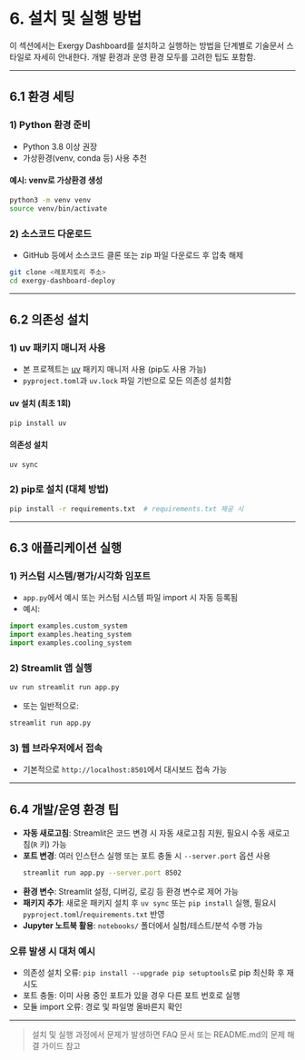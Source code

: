 # 6. 설치 및 실행 방법

이 섹션에서는 Exergy Dashboard를 설치하고 실행하는 방법을 단계별로 기술문서 스타일로 자세히 안내한다. 개발 환경과 운영 환경 모두를 고려한 팁도 포함함.

---

## 6.1 환경 세팅

### 1) Python 환경 준비
- Python 3.8 이상 권장
- 가상환경(venv, conda 등) 사용 추천

#### 예시: venv로 가상환경 생성
```bash
python3 -m venv venv
source venv/bin/activate
```

### 2) 소스코드 다운로드
- GitHub 등에서 소스코드 클론 또는 zip 파일 다운로드 후 압축 해제

```bash
git clone <레포지토리 주소>
cd exergy-dashboard-deploy
```

---

## 6.2 의존성 설치

### 1) uv 패키지 매니저 사용
- 본 프로젝트는 [uv](https://github.com/astral-sh/uv) 패키지 매니저 사용 (pip도 사용 가능)
- `pyproject.toml`과 `uv.lock` 파일 기반으로 모든 의존성 설치함

#### uv 설치 (최초 1회)
```bash
pip install uv
```

#### 의존성 설치
```bash
uv sync
```

### 2) pip로 설치 (대체 방법)
```bash
pip install -r requirements.txt  # requirements.txt 제공 시
```

---

## 6.3 애플리케이션 실행

### 1) 커스텀 시스템/평가/시각화 임포트
- `app.py`에서 예시 또는 커스텀 시스템 파일 import 시 자동 등록됨
- 예시:
```python
import examples.custom_system
import examples.heating_system
import examples.cooling_system
```

### 2) Streamlit 앱 실행
```bash
uv run streamlit run app.py
```
- 또는 일반적으로:
```bash
streamlit run app.py
```

### 3) 웹 브라우저에서 접속
- 기본적으로 `http://localhost:8501`에서 대시보드 접속 가능

---

## 6.4 개발/운영 환경 팁

- **자동 새로고침**: Streamlit은 코드 변경 시 자동 새로고침 지원, 필요시 수동 새로고침(`R` 키) 가능
- **포트 변경**: 여러 인스턴스 실행 또는 포트 충돌 시 `--server.port` 옵션 사용
  ```bash
  streamlit run app.py --server.port 8502
  ```
- **환경 변수**: Streamlit 설정, 디버깅, 로깅 등 환경 변수로 제어 가능
- **패키지 추가**: 새로운 패키지 설치 후 `uv sync` 또는 `pip install` 실행, 필요시 `pyproject.toml`/`requirements.txt` 반영
- **Jupyter 노트북 활용**: `notebooks/` 폴더에서 실험/테스트/분석 수행 가능

### 오류 발생 시 대처 예시
- 의존성 설치 오류: `pip install --upgrade pip setuptools`로 pip 최신화 후 재시도
- 포트 충돌: 이미 사용 중인 포트가 있을 경우 다른 포트 번호로 실행
- 모듈 import 오류: 경로 및 파일명 올바른지 확인

---

> 설치 및 실행 과정에서 문제가 발생하면 FAQ 문서 또는 README.md의 문제 해결 가이드 참고